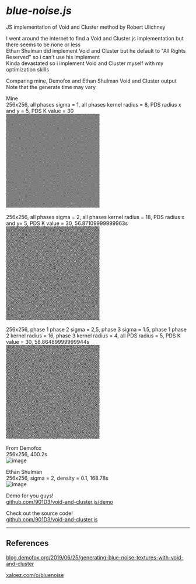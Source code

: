# _**blue-noise.js**_
JS implementation of Void and Cluster method by Robert Ulichney

I went around the internet to find a Void and Cluster js implementation but there seems to be none or less\
Ethan Shulman did implement Void and Cluster but he default to "All Rights Reserved" so i can't use his implement\
Kinda devastated so i implement Void and Cluster myself with my optimization skills

Comparing mine, Demofox and Ethan Shulman Void and Cluster output\
Note that the generate time may vary

Mine\
256x256, all phases sigma = 1, all phases kernel radius = 8, PDS radius x and y = 5, PDS K value = 30\
<img width="256" height="256" alt="image" src="https://github.com/901D3/blue-noise.js/blob/main/out/256x256,%20all%20phases%20sigma%20=%201,%20all%20phases%20kernel%20radius%20cap%20=%208,%20PDS%20radius%20x%20and%20y%20=%205,%20PDS%20K%20value%20=%2030.png?raw=true" />

256x256, all phases sigma = 2, all phases kernel radius = 18, PDS radius x and y= 5, PDS K value = 30, 56.87109999999963s\
<img width="256" height="256" alt="image" src="https://github.com/901D3/blue-noise.js/blob/main/out/256x256,%20all%20phases%20sigma%20=%202,%20all%20phases%20kernel%20radius%20cap%20=%2018,%20PDS%20radius%20x%20and%20y=%205,%20PDS%20K%20value%20=%2030,%2056.87109999999963s.png?raw=true" />

256x256, phase 1 phase 2 sigma = 2,5, phase 3 sigma = 1.5, phase 1 phase 2 kernel radius = 16, phase 3 kernel radius = 4, all PDS radius = 5, PDS K value = 30, 58.86489999999944s\
<img width="256" height="256" alt="image" src="https://github.com/901D3/blue-noise.js/blob/main/out/256x256,%20phase%201%20phase%202%20sigma%20=%202.5,%20phase%203%20sigma%20=%201.5,%20phase%201%20phase%202%20kernel%20radius%20=%2016,%20phase%203%20kernel%20radius%20=%204,%20all%20PDS%20radius%20=%205,%20PDS%20K%20value%20=%2030,%2058.86489999999944s.png?raw=true" />

From Demofox\
256x256, 400.2s\
<img width="512" height="256" alt="image" src="https://blog.demofox.org/wp-content/uploads/2019/06/bluevc_1m.png" />

Ethan Shulman\
256x256, sigma = 2, density = 0.1, 168.78s\
<img width="256" height="256" alt="image" src="https://github.com/user-attachments/assets/1c126adc-ec9c-4216-8092-9d6b37725989" />

Demo for you guys!\
[github.com/901D3/void-and-cluster.js/demo](https://901d3.github.io/void-and-cluster.js/demo)

Check out the source code!\
[github.com/901D3/void-and-cluster.js](https://github.com/901D3/void-and-cluster.js)

----------
## References

[blog.demofox.org/2019/06/25/generating-blue-noise-textures-with-void-and-cluster](https://blog.demofox.org/2019/06/25/generating-blue-noise-textures-with-void-and-cluster)

[xaloez.com/o/bluenoise](https://xaloez.com/o/bluenoise)
